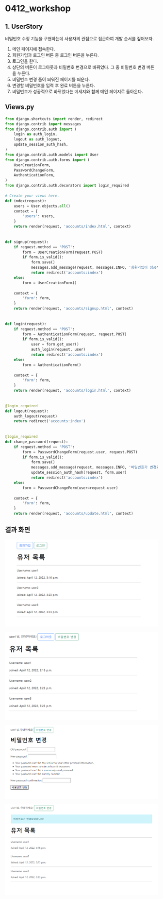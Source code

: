 # 0412_workshop



## 1. UserStory

비밀번호 수정 기능을 구현하는데 사용자의 관점으로 접근하여 개발 순서를 짚어보자.

1. 메인 페이지에 접속한다.
2. 회원가입과 로그인 버튼 중 로그인 버튼을 누른다.
2. 로그인을 한다.
2. 상단의 버튼이 로그아웃과 비밀번호 변경으로 바뀌었다. 그 중 비밀번호 변경 버튼을 누른다.
2. 비밀번호 변경 폼이 띄워진 페이지를 띄운다.
2. 변경할 비밀번호를 입력 후 완료 버튼을 누른다.
2. 비밀번호가 성공적으로 바뀌었다는 메세지와 함께 메인 페이지로 돌아온다.

## Views.py

```python
from django.shortcuts import render, redirect
from django.contrib import messages
from django.contrib.auth import (
    login as auth_login,
    logout as auth_logout,
    update_session_auth_hash,
)
from django.contrib.auth.models import User
from django.contrib.auth.forms import (
    UserCreationForm, 
    PasswordChangeForm,
    AuthenticationForm,
)
from django.contrib.auth.decorators import login_required

# Create your views here.
def index(request):
    users = User.objects.all()
    context = {
        'users': users,
    }
    return render(request, 'accounts/index.html', context)


def signup(request):
    if request.method == 'POST':
        form = UserCreationForm(request.POST)
        if form.is_valid():
            form.save()
            messages.add_message(request, messages.INFO, '회원가입이 성공적으로 이루어졌습니다!')
            return redirect('accounts:index')
    else:
        form = UserCreationForm()

    context = {
        'form': form,
    }
    return render(request, 'accounts/signup.html', context)


def login(request):
    if request.method == 'POST':
        form = AuthenticationForm(request, request.POST)
        if form.is_valid():
            user = form.get_user()
            auth_login(request, user)
            return redirect('accounts:index')
    else:
        form = AuthenticationForm()
    
    context = {
        'form': form,
    }
    return render(request, 'accounts/login.html', context)


@login_required
def logout(request):
    auth_logout(request)
    return redirect('accounts:index')


@login_required
def change_password(request):
    if request.method == 'POST':
        form = PasswordChangeForm(request.user, request.POST)
        if form.is_valid():
            form.save()
            messages.add_message(request, messages.INFO, '비밀번호가 변경되었습니다!')
            update_session_auth_hash(request, form.user)
            return redirect('accounts:index')
    else:
        form = PasswordChangeForm(user=request.user)
    
    context = {
        'form': form,
    }
    return render(request, 'accounts/update.html', context)
```



## 결과 화면

![image-20220413004115900](0412_workshop.assets/image-20220413004115900.png)

![image-20220413004312608](0412_workshop.assets/image-20220413004312608.png)

![image-20220413003828370](0412_workshop.assets/image-20220413003828370.png)

![image-20220413003804953](0412_workshop.assets/image-20220413003804953.png)